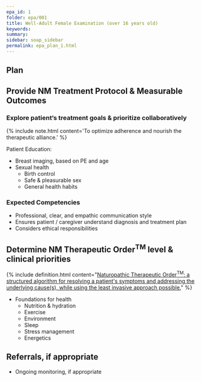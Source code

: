 ```yaml
---
epa_id: 1
folder: epa/001
title: Well-Adult Female Examination (over 16 years old)
keywords: 
summary: 
sidebar: soap_sidebar
permalink: epa_plan_1.html
---
```


## Plan
## Provide NM Treatment Protocol & Measurable Outcomes
### Explore patient‘s treatment goals & prioritize collaboratively
{% include note.html content='To optimize adherence and nourish the therapeutic alliance.' %}

Patient Education:
- Breast imaging, based on PE and age
- Sexual health
  - Birth control
  - Safe & pleasurable sex
  - General health habits

### Expected Competencies
- Professional, clear, and empathic communication style
- Ensures patient / caregiver understand diagnosis and treatment plan
- Considers ethical responsibilities


## Determine NM Therapeutic Order<sup>TM</sup> level & clinical priorities
{% include definition.html content="[Naturopathic Therapeutic Order<sup>TM</sup>: a structured algorithm for resolving a patient's symptoms and addressing the underlying cause(s), while using the least invasive approach possible.](https://fnminstitute.org/therapeutic-order/)" %}
- Foundations for health
  - Nutrition & hydration
  - Exercise
  - Environment
  - Sleep
  - Stress management
  - Energetics



## Referrals, if appropriate
- Ongoing monitoring, if appropriate

